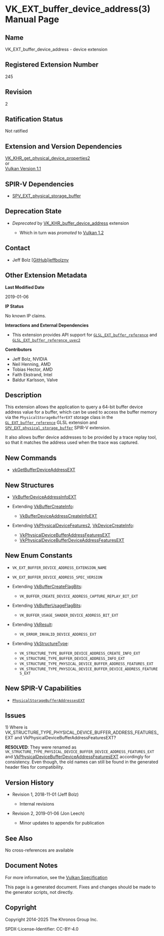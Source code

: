 # VK\_EXT\_buffer\_device\_address(3) Manual Page

## Name

VK\_EXT\_buffer\_device\_address - device extension



## [](#_registered_extension_number)Registered Extension Number

245

## [](#_revision)Revision

2

## [](#_ratification_status)Ratification Status

Not ratified

## [](#_extension_and_version_dependencies)Extension and Version Dependencies

[VK\_KHR\_get\_physical\_device\_properties2](https://registry.khronos.org/vulkan/specs/latest/man/html/VK_KHR_get_physical_device_properties2.html)  
or  
[Vulkan Version 1.1](#versions-1.1)

## [](#_spir_v_dependencies)SPIR-V Dependencies

- [SPV\_EXT\_physical\_storage\_buffer](https://github.khronos.org/SPIRV-Registry/extensions/EXT/SPV_EXT_physical_storage_buffer.html)

## [](#_deprecation_state)Deprecation State

- *Deprecated* by [VK\_KHR\_buffer\_device\_address](https://registry.khronos.org/vulkan/specs/latest/man/html/VK_KHR_buffer_device_address.html) extension
  
  - Which in turn was *promoted* to [Vulkan 1.2](https://registry.khronos.org/vulkan/specs/latest/html/vkspec.html#versions-1.2-promotions)

## [](#_contact)Contact

- Jeff Bolz [\[GitHub\]jeffbolznv](https://github.com/KhronosGroup/Vulkan-Docs/issues/new?body=%5BVK_EXT_buffer_device_address%5D%20%40jeffbolznv%0A%2AHere%20describe%20the%20issue%20or%20question%20you%20have%20about%20the%20VK_EXT_buffer_device_address%20extension%2A)

## [](#_other_extension_metadata)Other Extension Metadata

**Last Modified Date**

2019-01-06

**IP Status**

No known IP claims.

**Interactions and External Dependencies**

- This extension provides API support for [`GLSL_EXT_buffer_reference`](https://github.com/KhronosGroup/GLSL/blob/main/extensions/ext/GLSL_EXT_buffer_reference.txt) and [`GLSL_EXT_buffer_reference_uvec2`](https://github.com/KhronosGroup/GLSL/blob/main/extensions/ext/GLSL_EXT_buffer_reference_uvec2.txt)

**Contributors**

- Jeff Bolz, NVIDIA
- Neil Henning, AMD
- Tobias Hector, AMD
- Faith Ekstrand, Intel
- Baldur Karlsson, Valve

## [](#_description)Description

This extension allows the application to query a 64-bit buffer device address value for a buffer, which can be used to access the buffer memory via the `PhysicalStorageBufferEXT` storage class in the [`GL_EXT_buffer_reference`](https://github.com/KhronosGroup/GLSL/blob/main/extensions/ext/GLSL_EXT_buffer_reference.txt) GLSL extension and [`SPV_EXT_physical_storage_buffer`](https://github.khronos.org/SPIRV-Registry/extensions/EXT/SPV_EXT_physical_storage_buffer.html) SPIR-V extension.

It also allows buffer device addresses to be provided by a trace replay tool, so that it matches the address used when the trace was captured.

## [](#_new_commands)New Commands

- [vkGetBufferDeviceAddressEXT](https://registry.khronos.org/vulkan/specs/latest/man/html/vkGetBufferDeviceAddressEXT.html)

## [](#_new_structures)New Structures

- [VkBufferDeviceAddressInfoEXT](https://registry.khronos.org/vulkan/specs/latest/man/html/VkBufferDeviceAddressInfoEXT.html)
- Extending [VkBufferCreateInfo](https://registry.khronos.org/vulkan/specs/latest/man/html/VkBufferCreateInfo.html):
  
  - [VkBufferDeviceAddressCreateInfoEXT](https://registry.khronos.org/vulkan/specs/latest/man/html/VkBufferDeviceAddressCreateInfoEXT.html)
- Extending [VkPhysicalDeviceFeatures2](https://registry.khronos.org/vulkan/specs/latest/man/html/VkPhysicalDeviceFeatures2.html), [VkDeviceCreateInfo](https://registry.khronos.org/vulkan/specs/latest/man/html/VkDeviceCreateInfo.html):
  
  - [VkPhysicalDeviceBufferAddressFeaturesEXT](https://registry.khronos.org/vulkan/specs/latest/man/html/VkPhysicalDeviceBufferAddressFeaturesEXT.html)
  - [VkPhysicalDeviceBufferDeviceAddressFeaturesEXT](https://registry.khronos.org/vulkan/specs/latest/man/html/VkPhysicalDeviceBufferDeviceAddressFeaturesEXT.html)

## [](#_new_enum_constants)New Enum Constants

- `VK_EXT_BUFFER_DEVICE_ADDRESS_EXTENSION_NAME`
- `VK_EXT_BUFFER_DEVICE_ADDRESS_SPEC_VERSION`
- Extending [VkBufferCreateFlagBits](https://registry.khronos.org/vulkan/specs/latest/man/html/VkBufferCreateFlagBits.html):
  
  - `VK_BUFFER_CREATE_DEVICE_ADDRESS_CAPTURE_REPLAY_BIT_EXT`
- Extending [VkBufferUsageFlagBits](https://registry.khronos.org/vulkan/specs/latest/man/html/VkBufferUsageFlagBits.html):
  
  - `VK_BUFFER_USAGE_SHADER_DEVICE_ADDRESS_BIT_EXT`
- Extending [VkResult](https://registry.khronos.org/vulkan/specs/latest/man/html/VkResult.html):
  
  - `VK_ERROR_INVALID_DEVICE_ADDRESS_EXT`
- Extending [VkStructureType](https://registry.khronos.org/vulkan/specs/latest/man/html/VkStructureType.html):
  
  - `VK_STRUCTURE_TYPE_BUFFER_DEVICE_ADDRESS_CREATE_INFO_EXT`
  - `VK_STRUCTURE_TYPE_BUFFER_DEVICE_ADDRESS_INFO_EXT`
  - `VK_STRUCTURE_TYPE_PHYSICAL_DEVICE_BUFFER_ADDRESS_FEATURES_EXT`
  - `VK_STRUCTURE_TYPE_PHYSICAL_DEVICE_BUFFER_DEVICE_ADDRESS_FEATURES_EXT`

## [](#_new_spir_v_capabilities)New SPIR-V Capabilities

- [`PhysicalStorageBufferAddressesEXT`](https://registry.khronos.org/vulkan/specs/latest/html/vkspec.html#spirvenv-capabilities-table-PhysicalStorageBufferAddresses)

## [](#_issues)Issues

1\) Where is VK\_STRUCTURE\_TYPE\_PHYSICAL\_DEVICE\_BUFFER\_ADDRESS\_FEATURES\_EXT and VkPhysicalDeviceBufferAddressFeaturesEXT?

**RESOLVED**: They were renamed as `VK_STRUCTURE_TYPE_PHYSICAL_DEVICE_BUFFER_DEVICE_ADDRESS_FEATURES_EXT` and [VkPhysicalDeviceBufferDeviceAddressFeaturesEXT](https://registry.khronos.org/vulkan/specs/latest/man/html/VkPhysicalDeviceBufferDeviceAddressFeaturesEXT.html) accordingly for consistency. Even though, the old names can still be found in the generated header files for compatibility.

## [](#_version_history)Version History

- Revision 1, 2018-11-01 (Jeff Bolz)
  
  - Internal revisions
- Revision 2, 2019-01-06 (Jon Leech)
  
  - Minor updates to appendix for publication

## [](#_see_also)See Also

No cross-references are available

## [](#_document_notes)Document Notes

For more information, see the [Vulkan Specification](https://registry.khronos.org/vulkan/specs/latest/html/vkspec.html#VK_EXT_buffer_device_address)

This page is a generated document. Fixes and changes should be made to the generator scripts, not directly.

## [](#_copyright)Copyright

Copyright 2014-2025 The Khronos Group Inc.

SPDX-License-Identifier: CC-BY-4.0